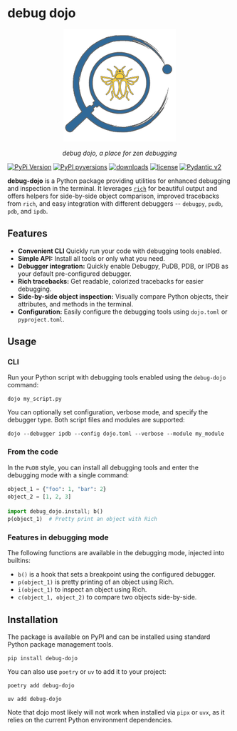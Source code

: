 # debug dojo

<p align="center">
  <img src="https://github.com/bwrob/debug-dojo/blob/main/docs/logo/logo_python.png?raw=true" alt="debug dojo" style="width:50%; max-width:350px;"/>
</p>

<p align="center">
<em>debug dojo, a place for zen debugging</em>
</p>

[![PyPi Version](https://img.shields.io/pypi/v/debug-dojo.svg?style=flat-square)](https://pypi.org/project/debug-dojo)
[![PyPI pyversions](https://img.shields.io/pypi/pyversions/debug-dojo.svg?style=flat-square)](https://pypi.org/pypi/debug-dojo/)
[![downloads](https://static.pepy.tech/badge/debug-dojo/month)](https://pepy.tech/project/debug-dojo)
[![license](https://img.shields.io/github/license/bwrob/debug-dojo.svg)](https://github.com/bwrob/debug-dojo/blob/main/docs/license.md)
[![Pydantic v2](https://img.shields.io/endpoint?url=https://raw.githubusercontent.com/pydantic/pydantic/main/docs/badge/v2.json)](https://docs.pydantic.dev/latest/contributing/#badges)



**debug-dojo** is a Python package providing utilities for enhanced
debugging and inspection in the terminal. It leverages
[`rich`](https://github.com/Textualize/rich) for beautiful output and
offers helpers for side-by-side object comparison, improved tracebacks
from `rich`, and easy integration with different debuggers -- `debugpy`,
`pudb`, `pdb`, and `ipdb`.

## Features

-   **Convenient CLI** Quickly run your code with debugging tools
    enabled.
-   **Simple API:** Install all tools or only what you need.
-   **Debugger integration:** Quickly enable Debugpy, PuDB, PDB, or IPDB
    as your default pre-configured debugger.
-   **Rich tracebacks:** Get readable, colorized tracebacks for easier
    debugging.
-   **Side-by-side object inspection:** Visually compare Python objects,
    their attributes, and methods in the terminal.
-   **Configuration:** Easily configure the debugging tools using
    `dojo.toml` or `pyproject.toml`.

## Usage

### CLI

Run your Python script with debugging tools enabled using the
`debug-dojo` command:

``` console
dojo my_script.py
```

You can optionally set configuration, verbose mode, and specify the
debugger type. Both script files and modules are supported:

``` console
dojo --debugger ipdb --config dojo.toml --verbose --module my_module
```

### From the code

In the `PuDB` style, you can install all debugging tools and enter the
debugging mode with a single command:

``` python
object_1 = {"foo": 1, "bar": 2}
object_2 = [1, 2, 3]

import debug_dojo.install; b()
p(object_1)  # Pretty print an object with Rich
```

### Features in debugging mode

The following functions are available in the debugging mode, injected
into builtins:

- `b()` is a hook that sets a breakpoint using the configured debugger.
- `p(object_1)` is pretty printing of an object using Rich.
- `i(object_1)` to inspect an object using Rich.
- `c(object_1, object_2)` to compare two objects side-by-side.


## Installation

The package is available on PyPI and can be installed using standard
Python package management tools.

``` console
pip install debug-dojo
```

You can also use `poetry` or `uv` to add it to your project:

``` console
poetry add debug-dojo
```

``` console
uv add debug-dojo
```

Note that dojo most likely will not work when installed via `pipx` or
`uvx`, as it relies on the current Python environment dependencies.
